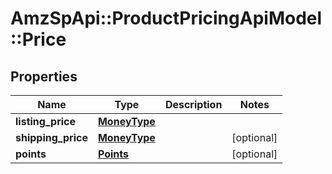 # AmzSpApi::ProductPricingApiModel::Price

## Properties
Name | Type | Description | Notes
------------ | ------------- | ------------- | -------------
**listing_price** | [**MoneyType**](MoneyType.md) |  | 
**shipping_price** | [**MoneyType**](MoneyType.md) |  | [optional] 
**points** | [**Points**](Points.md) |  | [optional] 

